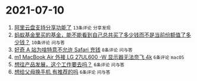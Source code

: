 # 2021-07-10

1. [阿里云盘支持分享功能了](https://www.v2ex.com/t/788653) `13条评论` `分享发现`
1. [蚂蚁基金里买的基金，能不能看到自己总共买了多少钱而不是当前份额值了多少钱？](https://www.v2ex.com/t/788655) `10条评论` `问与答`
1. [好奇 A 站为啥特意不允许 Safari 充钱](https://www.v2ex.com/t/788657) `8条评论` `问与答`
1. [m1 MacBook Air 外接 LG 27UL600 -W 显示器无法奈飞 4k](https://www.v2ex.com/t/788669) `6条评论` `macOS`
1. [想往产品发展，这个工作要去吗？](https://www.v2ex.com/t/788664) `6条评论` `问与答`
1. [想给父母换手机 有推荐的吗](https://www.v2ex.com/t/788656) `6条评论` `问与答`
